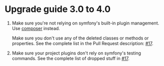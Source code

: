 Upgrade guide 3.0 to 4.0
========================

1. Make sure you're not relying on symfony's built-in plugin management.
   Use [composer](https://getcomposer.org/) instead.
   
   Make sure you don't use any of the deleted classes or methods or properties.
   See the complete list in the Pull Request description: 
   [#17](https://github.com/rock-symphony/rock-symphony/pull/17).
   
2. Make sure your project plugins don't rely on symfony's testing commands.
   See the complete list of dropped stuff in 
   [#17](https://github.com/rock-symphony/rock-symphony/pull/18).

